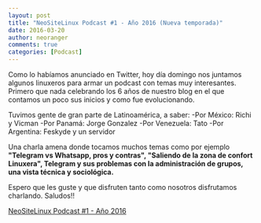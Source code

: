 ```yaml
---
layout: post
title: "NeoSiteLinux Podcast #1 - Año 2016 (Nueva temporada)"
date: 2016-03-20
author: neoranger
comments: true
categories: [Podcast]
---
```

Como lo habíamos anunciado en Twitter, hoy día domingo nos juntamos algunos linuxeros para armar un podcast con temas muy interesantes. Primero que nada celebrando los 6 años de nuestro blog en el que contamos un poco sus inicios y como fue evolucionando.

Tuvimos gente de gran parte de Latinoamérica, a saber:
-Por México: Richi y Vicman
-Por Panamá: Jorge Gonzalez
-Por Venezuela: Tato
-Por Argentina: Feskyde y un servidor

Una charla amena donde tocamos muchos temas como por ejemplo <strong>"Telegram vs Whatsapp, pros y contras", "Saliendo de la zona de confort Linuxera", Telegram y sus problemas con la administración de grupos, una vista técnica y sociológica.</strong>

Espero que les guste y que disfruten tanto como nosotros disfrutamos charlando. Saludos!!

<a href="http://ar.ivoox.com/es/neositelinux-podcast-1-ano-2016-audios-mp3_rf_10873941_1.html" title="NeoSiteLinux Podcast #1 - Año 2016">NeoSiteLinux Podcast #1 - Año 2016</a>
